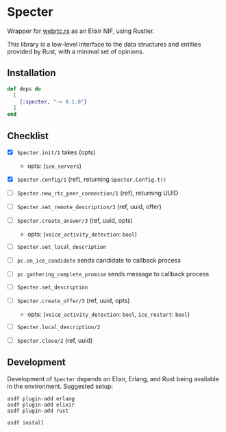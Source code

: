 # Specter

Wrapper for [webrtc.rs](https://webrtc.rs) as an Elixir NIF, using
Rustler.

This library is a low-level interface to the data structures and
entities provided by Rust, with a minimal set of opinions.


## Installation

```elixir
def deps do
  [
    {:specter, "~> 0.1.0"}
  ]
end
```

## Checklist

- [x] `Specter.init/1` takes (opts)
  - opts: (`ice_servers`)
- [x] `Specter.config/1` (ref), returning `Specter.Config.t()`
- [ ] `Specter.new_rtc_peer_connection/1` (ref), returning UUID
- [ ] `Specter.set_remote_description/3` (ref, uuid, offer)
- [ ] `Specter.create_answer/3` (ref, uuid, opts)
  - opts: (`voice_activity_detection`: `bool`)
- [ ] `Specter.set_local_description`
- [ ] `pc.on_ice_candidate` sends candidate to callback process
- [ ] `pc.gathering_complete_promise` sends message to callback process
- [ ] `Specter.set_description`
- [ ] `Specter.create_offer/3` (ref, uuid, opts)
  - opts: (`voice_activity_detection`: `bool`, `ice_restart`: `bool`)
- [ ] `Specter.local_description/2`
- [ ] `Specter.close/2`  (ref, uuid)


## Development

Development of `Specter` depends on Elixir, Erlang, and Rust being available
in the environment. Suggested setup:

```shell
asdf plugin-add erlang
asdf plugin-add elixir
asdf plugin-add rust

asdf install
```

